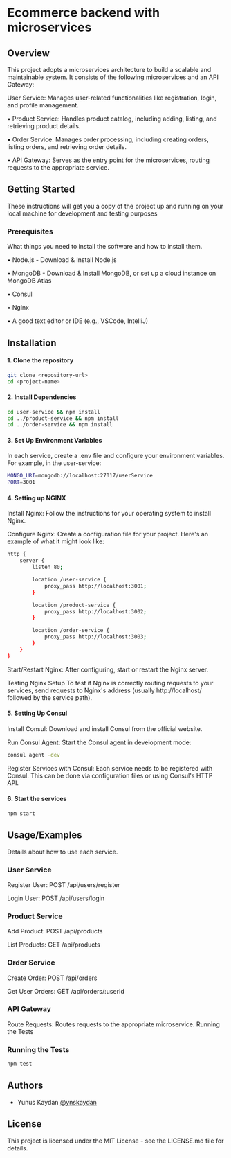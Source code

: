 
# Ecommerce backend with microservices



## Overview
This project adopts a microservices architecture to build a scalable and maintainable system. It consists of the following microservices and an API Gateway:

 User Service: Manages user-related functionalities like registration, login, and profile management.

•   Product Service: Handles product catalog, including adding, listing, and retrieving product details.

•   Order Service: Manages order processing, including creating orders, listing orders, and retrieving order details.

•   API Gateway: Serves as the entry point for the microservices, routing requests to the appropriate service.
## Getting Started
These instructions will get you a copy of the project up and running on your local machine for development and testing purposes

### Prerequisites
What things you need to install the software and how to install them.

•	Node.js - Download & Install Node.js

•	MongoDB - Download & Install MongoDB, or set up a cloud instance on MongoDB Atlas

•	Consul

•	Nginx

•	A good text editor or IDE (e.g., VSCode, IntelliJ)





## Installation

#### 1. Clone the repository
```sh
git clone <repository-url>
cd <project-name>
```
#### 2. Install Dependencies
```sh
cd user-service && npm install
cd ../product-service && npm install
cd ../order-service && npm install
```
#### 3. Set Up Environment Variables
In each service, create a .env file and configure your environment variables. For example, in the user-service:
```sh
MONGO_URI=mongodb://localhost:27017/userService
PORT=3001
```

#### 4. Setting up NGINX
Install Nginx: Follow the instructions for your operating system to install Nginx.

Configure Nginx: Create a configuration file for your project. Here's an example of what it might look like:
```bash
http {
    server {
        listen 80;

        location /user-service {
            proxy_pass http://localhost:3001;
        }

        location /product-service {
            proxy_pass http://localhost:3002;
        }

        location /order-service {
            proxy_pass http://localhost:3003;
        }
    }
}

```

Start/Restart Nginx: After configuring, start or restart the Nginx server.

Testing Nginx Setup
To test if Nginx is correctly routing requests to your services, send requests to Nginx's address (usually http://localhost/ followed by the service path).

#### 5. Setting Up Consul
Install Consul: Download and install Consul from the official website.

Run Consul Agent: Start the Consul agent in development mode:
```sh
consul agent -dev
```

Register Services with Consul: Each service needs to be registered with Consul. This can be done via configuration files or using Consul's HTTP API.

#### 6. Start the services
```sh
npm start 
```











    
## Usage/Examples
Details about how to use each service.

### User Service
Register User: POST /api/users/register

Login User: POST /api/users/login
### Product Service
Add Product: POST /api/products

List Products: GET /api/products
### Order Service
Create Order: POST /api/orders

Get User Orders: GET /api/orders/:userId
### API Gateway
Route Requests: Routes requests to the appropriate microservice.
Running the Tests

### Running the Tests
```sh
npm test
```


## Authors

- Yunus Kaydan [@ynskaydan](https://www.github.com/ynskaydan)


## License

This project is licensed under the MIT License - see the LICENSE.md file for details.



